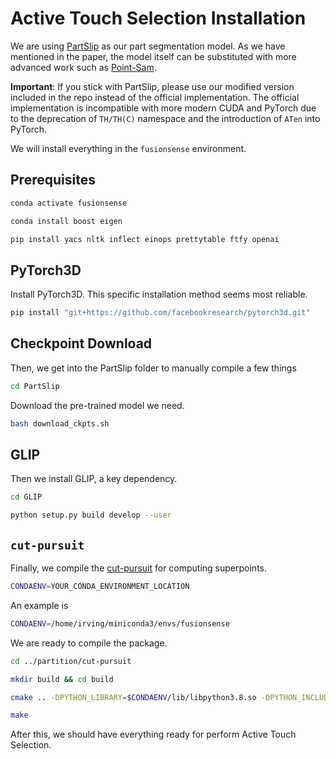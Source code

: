 # Active Touch Selection Installation

We are using [PartSlip](https://colin97.github.io/PartSLIP_page/) as our part segmentation model. As we have mentioned in the paper, the model itself can be substituted with more advanced work such as [Point-Sam](https://point-sam.github.io/). 

**Important**: If you stick with PartSlip, please use our modified version included in the repo instead of the official implementation. The official implementation is incompatible with more modern CUDA and PyTorch due to the deprecation of `TH/TH(C)` namespace and the introduction of `ATen` into PyTorch.

We will install everything in the `fusionsense` environment.

## Prerequisites

```sh
conda activate fusionsense
```
```sh
conda install boost eigen
```
```sh
pip install yacs nltk inflect einops prettytable ftfy openai
```

## PyTorch3D
Install PyTorch3D. 
This specific installation method seems most reliable.
```sh
pip install "git+https://github.com/facebookresearch/pytorch3d.git"
```

## Checkpoint Download
Then, we get into the PartSlip folder to manually compile a few things
```sh
cd PartSlip
```
Download the pre-trained model we need.
```sh
bash download_ckpts.sh
```

## GLIP
Then we install GLIP, a key dependency.
```sh
cd GLIP
```
```sh
python setup.py build develop --user
```

## `cut-pursuit`
Finally, we compile the [cut-pursuit](https://github.com/loicland/superpoint_graph) for computing superpoints.
```sh
CONDAENV=YOUR_CONDA_ENVIRONMENT_LOCATION
```
An example is
```sh
CONDAENV=/home/irving/miniconda3/envs/fusionsense
```

We are ready to compile the package.
```sh
cd ../partition/cut-pursuit
```
```sh
mkdir build && cd build
```
```sh
cmake .. -DPYTHON_LIBRARY=$CONDAENV/lib/libpython3.8.so -DPYTHON_INCLUDE_DIR=$CONDAENV/include/python3.8 -DBOOST_INCLUDEDIR=$CONDAENV/include -DEIGEN3_INCLUDE_DIR=$CONDAENV/include/eigen3
```
```sh
make
```

After this, we should have everything ready for perform Active Touch Selection.
